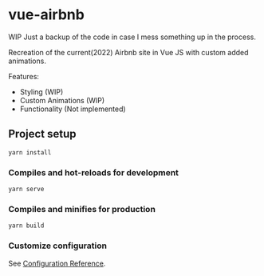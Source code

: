 # vue-airbnb

WIP
Just a backup of the code in case I mess something up in the process.

Recreation of the current(2022) Airbnb site in Vue JS with custom added animations.

Features:
- Styling (WIP)
- Custom Animations (WIP)
- Functionality (Not implemented)
## Project setup
```
yarn install
```

### Compiles and hot-reloads for development
```
yarn serve
```

### Compiles and minifies for production
```
yarn build
```

### Customize configuration
See [Configuration Reference](https://cli.vuejs.org/config/).
